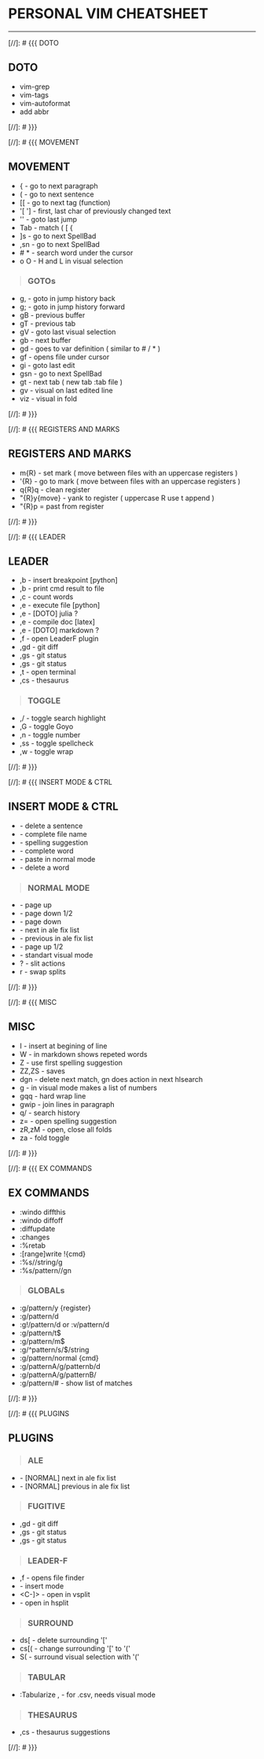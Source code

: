 # PERSONAL VIM CHEATSHEET

***

[//]: # {{{ DOTO
## DOTO

* vim-grep
* vim-tags
* vim-autoformat
* add abbr

[//]: # }}}

[//]: # {{{ MOVEMENT
## MOVEMENT

* {     - go to next paragraph
* (     - go to next sentence
* [[    - go to next tag (function)
* '[ '] - first, last char of previously changed text
* ''    - goto last jump
* Tab   - match ( [ {
* ]s    - go to next SpellBad
* ,sn   - go to next SpellBad
* \# \*   - search word under the cursor
* o O   - H and L in visual selection

> ### GOTOs
* g,    - goto in jump history back
* g;    - goto in jump history forward
* gB    - previous buffer
* gT    - previous tab
* gV    - goto last visual selection
* gb    - next buffer
* gd    - goes to var definition ( similar to # / * )
* gf    - opens file under cursor
* gi    - goto last edit
* gsn   - go to next SpellBad
* gt    - next tab ( new tab :tab file )
* gv    - visual on last edited line
* viz   - visual in fold

[//]: # }}}

[//]: # {{{ REGISTERS AND MARKS
## REGISTERS AND MARKS

* m{R}        - set mark ( move between files with an uppercase registers )
* '{R}        - go to mark ( move between files with an uppercase registers )
* q{R}q       - clean register
* "{R}y{move} - yank to register ( uppercase R use t append )
* "{R}p       = past from register

[//]: # }}}

[//]: # {{{ LEADER
## LEADER
* ,b    - insert breakpoint [python]
* ,b    - print cmd result to file
* ,c    - count words
* ,e    - execute file [python]
* ,e    - [DOTO] julia ?
* ,e    - compile doc [latex]
* ,e    - [DOTO] markdown ?
* ,f    - open LeaderF plugin
* ,gd   - git diff
* ,gs   - git status
* ,gs   - git status
* ,t    - open terminal
* ,cs   - thesaurus

> ### TOGGLE
* ,/    - toggle search highlight
* ,G    - toggle Goyo
* ,n    - toggle number
* ,ss   - toggle spellcheck
* ,w    - toggle wrap

[//]: # }}}

[//]: # {{{ INSERT MODE & CTRL
## INSERT MODE & CTRL

* <C-c>   - delete a sentence
* <C-f>   - complete file name
* <C-n>   - spelling suggestion
* <C-p>   - complete word
* <C-r>   - paste in normal mode
* <C-w>   - delete a word

> ### NORMAL MODE
* <C-b>   - page up
* <C-d>   - page down 1/2
* <C-f>   - page down
* <C-j>   - next in ale fix list
* <C-k>   - previous in ale fix list
* <C-u>   - page up 1/2
* <C-v>   - standart visual mode
* <C-w>?  - slit actions
* <C-w>r  - swap splits

[//]: # }}}

[//]: # {{{ MISC
## MISC

* I       - insert at begining of line
* W       - in markdown shows repeted words
* Z       - use first spelling suggestion
* ZZ,ZS   - saves
* dgn     - delete next match, gn does action in next hlsearch
* g<C-a>  - in visual mode makes a list of numbers
* gqq     - hard wrap line
* gwip    - join lines in paragraph
* q/      - search history
* z=      - open spelling suggestion
* zR,zM   - open, close all folds
* za      - fold toggle

[//]: # }}}

[//]: # {{{ EX COMMANDS
## EX COMMANDS

* :windo diffthis
* :windo diffoff
* :diffupdate
* :changes
* :%retab
* :[range]write !{cmd}
* :%s//string/g
* :%s/pattern//gn

> ### GLOBALs
* :g/pattern/y {register}
* :g/pattern/d
* :g!/pattern/d or :v/pattern/d
* :g/pattern/t$
* :g/pattern/m$
* :g/^pattern/s/$/string
* :g/pattern/normal {cmd}
* :g/patternA/g/patternb/d
* :g/patternA/g/patternB/
* :g/pattern/# - show list of matches

[//]: # }}}

[//]: # {{{ PLUGINS
## PLUGINS

> ### ALE
* <C-j>   - [NORMAL] next in ale fix list
* <C-k>   - [NORMAL] previous in ale fix list

> ### FUGITIVE
* ,gd   - git diff
* ,gs   - git status
* ,gs   - git status

> ### LEADER-F
* ,f  - opens file finder
* <Tab>   - insert mode
* <C-]> - open in vsplit
* <C-x> - open in hsplit

> ### SURROUND
* ds[  - delete surrounding '['
* cs[( - change surrounding '[' to '('
* S(   - surround visual selection with '('

> ### TABULAR
* :Tabularize \, - for .csv, needs visual mode

> ### THESAURUS
* ,cs  - thesaurus suggestions

[//]: # }}}
